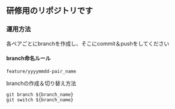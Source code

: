 ## 研修用のリポジトリです

### 運用方法

各ペアごとにbranchを作成し、そこにcommit＆pushをしてください

#### branch命名ルール

`feature/yyyymmdd-pair_name`

branchの作成＆切り替え方法

```
git branch ${branch_name}
git switch ${branch_name}
```

